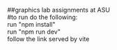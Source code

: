 ##graphics lab assignments at ASU   
#to run do the following:  
run "npm install"  
run "npm run dev"  
follow the link served by vite  
